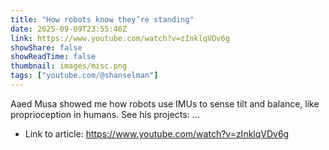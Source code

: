```yaml
---
title: "How robots know they’re standing"
date: 2025-09-09T23:55:46Z
link: https://www.youtube.com/watch?v=zInklqVDv6g
showShare: false
showReadTime: false
thumbnail: images/misc.png
tags: ["youtube.com/@shanselman"]
---
```

Aaed Musa showed me how robots use IMUs to sense tilt and balance, like proprioception in humans. See his projects: ...

- Link to article: https://www.youtube.com/watch?v=zInklqVDv6g
